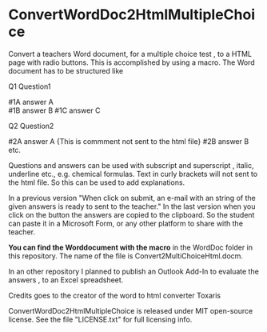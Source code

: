# ConvertWordDoc2HtmlMultipleChoice

Convert a teachers Word document, for a multiple choice test , to a HTML page with radio buttons. This is accomplished by using a macro.
The Word document has to be structured like

Q1 Question1     

#1A answer A           
#1B answer B
#1C answer C  

Q2 Question2     

#2A answer A        {This is commment not sent to the html file}
#2B answer B
etc.


Questions and answers can be used with subscript and superscript , italic, underline etc., e.g. chemical formulas.
Text in curly brackets will not sent to the html file. So this can be used to add explanations.

In a previous version "When click on submit, an e-mail with an string of the given answers is ready to sent to the teacher."
In the last version when you click on the button the answers are copied to the clipboard. So the student can paste it in a Microsoft Form, or any other platform to share with the teacher. 

**You can find the Worddocument with the macro** in the WordDoc folder in this repository. The name of the file is Convert2MultiChoiceHtml.docm.

In an other repository I planned to publish an Outlook Add-In to evaluate the answers , to an Excel spreadsheet.

Credits goes to the creator of the word to html converter Toxaris

ConvertWordDoc2HtmlMultipleChoice is released under MIT open-source license. See the file "LICENSE.txt" for full licensing info.


